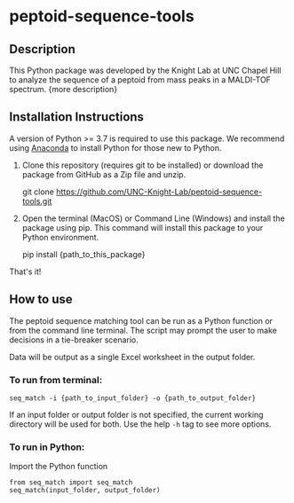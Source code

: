 # peptoid-sequence-tools

## Description
This Python package was developed by the Knight Lab at UNC Chapel Hill to analyze the sequence of a peptoid from mass peaks in a MALDI-TOF spectrum. {more description}

## Installation Instructions
A version of Python >= 3.7 is required to use this package. We recommend using [Anaconda](https://www.anaconda.com) to install Python for those new to Python.
1. Clone this repository (requires git to be installed) or download the package from GitHub as a Zip file and unzip.


      git clone https://github.com/UNC-Knight-Lab/peptoid-sequence-tools.git

2. Open the terminal (MacOS) or Command Line (Windows) and install the package using pip. This command will install this package to your Python environment.


      pip install {path_to_this_package}

That's it!

## How to use
The peptoid sequence matching tool can be run as a Python function or from the command line terminal.
The script may prompt the user to make decisions in a tie-breaker scenario.

Data will be output as a single Excel worksheet in the output folder.

### To run from terminal:
    
    seq_match -i {path_to_input_folder} -o {path_to_output_folder}

If an input folder or output folder is not specified, the current working directory will be used for both.
Use the help `-h` tag to see more options.

### To run in Python:
Import the Python function

    from seq_match import seq_match
    seq_match(input_folder, output_folder)